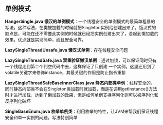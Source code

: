 ## 单例模式

**HangerSingle.java 饿汉的单例模式**：一个线程安全的单例模式的最简单粗暴的写法。这种写法，在类被加载的时候就把Singleton实例给创建出来了。饿汉式的缺点是，可能在还不需要此实例的时候就已经把实例创建出来了，没起到懒加载的效果。优点就是实现简单，而且安全可靠。

**LazySingleThreadUnsafe.java 懒汉式单例**：存在线程安全问题

**LazySingleThreadSafe.java 双重验证懒汉单例**：通过加锁，可以保证同时只有一个线程走到第二个判空代码中去，这样保证了只创建 一个实例。这里还用到了volatile关键字来修饰instance，其最关键的作用是防止指令重排

**LazySingleThreadSafeBaseInnerClass.java 静态内部类单例**：线程安全的，同时静态内部类不会在Singleton类加载时就加载，而是在调用getInstance()方法时才进行加载，达到了懒加载的效果，但是如何单例支持序列化则可以被序列化和反序列化破坏

**SingleBaseEnum.java 枚举单例类**：利用枚举的特性，让JVM来帮我们保证线程安全和单一实例的问题，写法特别简单

